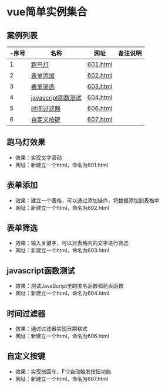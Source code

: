 # vue简单实例集合
 
## 案例列表

|-序号|名称|网址|备注说明|
|--|--|--|--|
|1|[跑马灯](#跑马灯效果)|[601.html](pages/601.html)|
|2|[表单添加](#表单添加)|[602.html](pages/602.html)|
|3|[表单筛选](#表单筛选)|[603.html](pages/603.html)|
|4|[javascript函数测试](#javascript函数测试)|[604.html](pages/604.html)|
|5|[时间过滤器](#时间过滤器)|[606.html](pages/606.html)|
|6|[自定义按键](#自定义按键)|[607.html](pages/607.html)|

## 跑马灯效果

+ 效果：实现文字滚动
+ 网址：新建立一个html，命名为601.html

## 表单添加

+ 效果：建立一个表格，可以通过添加操作，将数据添加到表格中
+ 网址：新建立一个html，命名为602.html

## 表单筛选

+ 效果：输入关键字，可以对表格内的文字进行筛选
+ 网址：新建立一个html，命名为603.html

## javascript函数测试
+ 效果：测试JavaScript里的匿名函数和箭头函数
+ 网址：新建立一个html，命名为604.html

## 时间过滤器
+ 效果：通过过滤器实现日期格式
+ 网址：新建立一个html，命名为606.html

## 自定义按键
+ 效果：实现按回车，F12自动触发按钮功能
+ 网址：新建立一个html，命名为607.html
